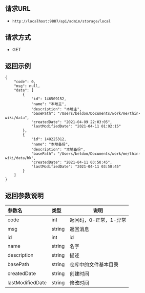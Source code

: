 
## 请求URL
- `http://localhost:9887/api/admin/storage/local`

## 请求方式
- GET

## 返回示例

``` 
{
    "code": 0, 
    "msg": null, 
    "data": [
        {
            "id": 146509152, 
            "name": "本地主", 
            "description": "本地主", 
            "basePath": "/Users/beldon/Documents/work/me/thin-wiki/data", 
            "createdDate": "2021-04-09 22:03:05", 
            "lastModifiedDate": "2021-04-11 01:02:15"
        }, 
        {
            "id": 148225312, 
            "name": "本地备份", 
            "description": "本地备份", 
            "basePath": "/Users/beldon/Documents/work/me/thin-wiki/data/bk", 
            "createdDate": "2021-04-11 03:50:45", 
            "lastModifiedDate": "2021-04-11 03:50:45"
        }
    ]
}
```

## 返回参数说明

|参数名|类型|说明|
|:-----  |:-----|-----                           |
|code |int   |返回码，0-正常，1-异常  |
|msg |string   | 返回消息  |
|id |int   | id  |
|name |string   | 名字  |
|description |string   | 描述  |
|basePath |string   | 仓库中的文件基本目录  |
|createdDate |string   | 创建时间  |
|lastModifiedDate |string   | 修改时间  |




